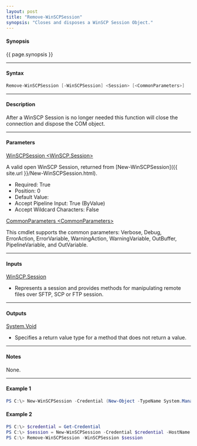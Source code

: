 ```yaml
---
layout: post
title: "Remove-WinSCPSession"
synopsis: "Closes and disposes a WinSCP Session Object."
---
```


#### **Synopsis**

{{ page.synopsis }}

---

#### **Syntax**

```powershell
Remove-WinSCPSession [-WinSCPSession] <Session> [<CommonParameters>]
```

---

#### **Description**

After a WinSCP Session is no longer needed this function will close the connection and dispose the COM object.

---

#### **Parameters**

[WinSCPSession \<WinSCP.Session\>](http://winscp.net/eng/docs/library_session)

A valid open WinSCP Session, returned from [New-WinSCPSession]({{ site.url }}/New-WinSCPSession.html).

* Required: True
* Position: 0
* Default Value:
* Accept Pipeline Input: True (ByValue)
* Accept Wildcard Characters: False

[CommonParameters \<CommonParameters\>](http://go.microsoft.com/fwlink/?LinkID=113216)

This cmdlet supports the common parameters: Verbose, Debug, ErrorAction, ErrorVariable, WarningAction, WarningVariable, OutBuffer, PipelineVariable, and OutVariable.

---

#### **Inputs**

[WinSCP.Session](http://winscp.net/eng/docs/library_session)

* Represents a session and provides methods for manipulating remote files over SFTP, SCP or FTP session.

---

#### **Outputs**

[System.Void](https://msdn.microsoft.com/en-us/library/system.void(v=vs.110).aspx)

* Specifies a return value type for a method that does not return a value.

---

#### **Notes**

None.

---

#### **Example 1**

```powershell
PS C:\> New-WinSCPSession -Credential (New-Object -TypeName System.Management.Automation.PSCredential -ArgumentList $env:USERNAME, (New-Object -TypeName System.Security.SecureString)) -HostName $env:COMPUTERNAME -Protocol Ftp | Remove-WinSCPSession
```

#### **Example 2**

```powershell
PS C:\> $credential = Get-Credential
PS C:\> $session = New-WinSCPSession -Credential $credential -HostName $env:COMPUTERNAME-SshHostKeyFingerprint 'ssh-rsa 1024 xx:xx:xx:xx:xx:xx:xx:xx:xx:xx:xx:xx:xx:xx:xx:xx'
PS C:\> Remove-WinSCPSession -WinSCPSession $session
```